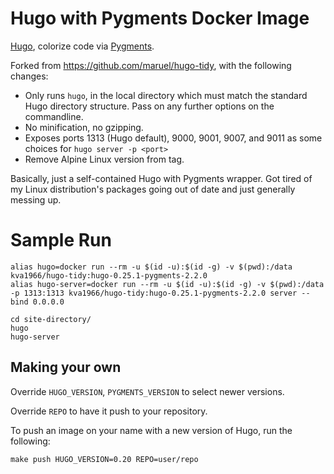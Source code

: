 # Hugo with Pygments Docker Image

[Hugo](https://gohugo.io/), colorize code via [Pygments](http://pygments.org/).

Forked from <https://github.com/maruel/hugo-tidy>, with the following changes:

* Only runs `hugo`, in the local directory which must match the standard Hugo 
    directory structure. Pass on any further options on the commandline.
* No minification, no gzipping.
* Exposes ports 1313 (Hugo default), 9000, 9001, 9007, and 9011 as some choices 
    for `hugo server -p <port>`
* Remove Alpine Linux version from tag.

Basically, just a self-contained Hugo with Pygments wrapper. Got tired of my Linux
distribution's packages going out of date and just generally messing up.


# Sample Run

```
alias hugo=docker run --rm -u $(id -u):$(id -g) -v $(pwd):/data kva1966/hugo-tidy:hugo-0.25.1-pygments-2.2.0 
alias hugo-server=docker run --rm -u $(id -u):$(id -g) -v $(pwd):/data -p 1313:1313 kva1966/hugo-tidy:hugo-0.25.1-pygments-2.2.0 server --bind 0.0.0.0

cd site-directory/
hugo
hugo-server
```


## Making your own

Override `HUGO_VERSION`, `PYGMENTS_VERSION` to select newer versions.

Override `REPO` to have it push to your repository.

To push an image on your name with a new version of Hugo, run the following:
```
make push HUGO_VERSION=0.20 REPO=user/repo
```
